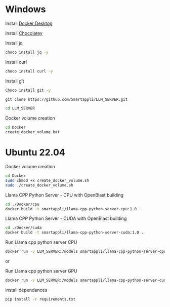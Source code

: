 # Windows

Install [Docker Desktop](https://www.docker.com/get-started/) 

Install [Chocolatey](https://chocolatey.org/)

Install jq
```bash
choco install jq -y
```

Install curl
```bash
choco install curl -y
```

Install gît
```bash
Choco install git -y
```

```bash
gît clone https://github.com/Smartappli/LLM_SERVER.git
```

```bash
cd LLM_SERVER
```


Docker volume creation

```bash
cd Docker
create_docker_volume.bat
```

# Ubuntu 22.04


Docker volume creation

```bash
cd Docker
sudo chmod +x create_docker_volume.sh
sudo ./create_docker_volume.sh
```

Llama CPP Python Server - CPU with OpenBlast building
```bash
cd ./Docker/cpu
docker build -t smartappli/llama-cpp-python-server-cpu:1.0 .
```

Llama CPP Python Server - CUDA with OpenBlast building
```bash
cd ./Docker/cuda
docker build -t smartappli/llama-cpp-python-server-cuda:1.0 .
```

Run Llama cpp python server CPU
```bash
docker run -v LLM_SERVER:/models smartappli/llama-cpp-python-server-cpu
```

or

Run Llama cpp python server GPU
```bash
docker run -v LLM_SERVER:/models smartappli/llama-cpp-python-server-cuda
```

install dépendances
```bash
pip install -r requirements.txt
```

